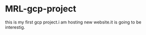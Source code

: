 # MRL-gcp-project
this is my first gcp project.i am hosting new website.it is going to be interestig.
